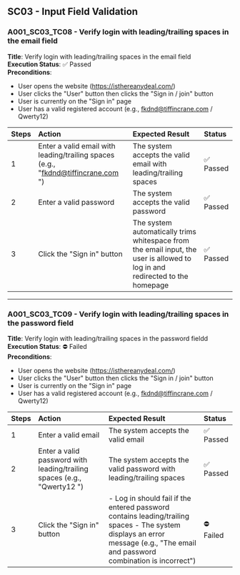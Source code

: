 ## SC03 - Input Field Validation

### A001_SC03_TC08 - Verify login with leading/trailing spaces in the email field
**Title**: Verify login with leading/trailing spaces in the email field <br>
**Execution Status**: ✅ Passed <br>
**Preconditions**: 
- User opens the website (https://isthereanydeal.com/)
- User clicks the "User" button then clicks the "Sign in / join" button
- User is currently on the "Sign in" page
- User has a valid registered account (e.g., fkdnd@tiffincrane.com / Qwerty12)

| Steps | Action | Expected Result | Status |
| :--- | :--- | :--- |:--- |
| 1 | Enter a valid email with leading/trailing spaces (e.g., "fkdnd@tiffincrane.com ") | The system accepts the valid email with leading/trailing spaces  | ✅ Passed |
| 2 | Enter a valid password | The system accepts the valid password | ✅ Passed |
| 3 | Click the "Sign in" button | The system automatically trims whitespace from the email input, the user is allowed to log in and redirected to the homepage | ✅ Passed |

---

### A001_SC03_TC09 - Verify login with leading/trailing spaces in the password field
**Title**: Verify login with leading/trailing spaces in the password fieldd <br>
**Execution Status**: ⛔ Failed <br>
**Preconditions**: 
- User opens the website (https://isthereanydeal.com/)
- User clicks the "User" button then clicks the "Sign in / join" button
- User is currently on the "Sign in" page
- User has a valid registered account (e.g., fkdnd@tiffincrane.com / Qwerty12)

| Steps | Action | Expected Result | Status |
| :--- | :--- | :--- |:--- |
| 1 | Enter a valid email | The system accepts the valid email | ✅ Passed |
| 2 | Enter a valid password with leading/trailing spaces (e.g., "Qwerty12 ") | The system accepts the valid password with leading/trailing spaces | ✅ Passed |
| 3 | Click the "Sign in" button | - Log in should fail if the entered password contains leading/trailing spaces - The system displays an error message (e.g., "The email and password combination is incorrect") | ⛔ Failed |
